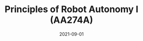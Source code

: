 ---
title: "Principles of Robot Autonomy I (AA274A)"
collection: teaching
link: https://stanfordasl.github.io/PoRA-I/aa274a_aut2122/
venue: "Stanford University"
date: 2021-09-01
---
